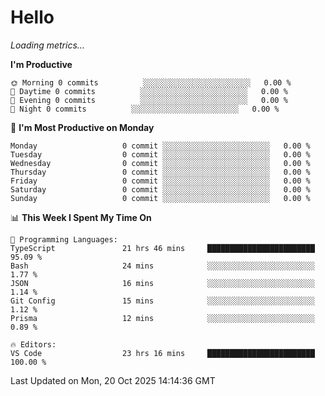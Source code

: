 # Hello

<!-- METRICS:START -->
<p><em>Loading metrics…</em></p>
<!-- METRICS:END -->

<!--START_SECTION:waka-->
**I'm Productive**

```text
🌞 Morning 0 commits          ░░░░░░░░░░░░░░░░░░░░░░░░   0.00 % 
🌆 Daytime 0 commits          ░░░░░░░░░░░░░░░░░░░░░░░░   0.00 % 
🌃 Evening 0 commits          ░░░░░░░░░░░░░░░░░░░░░░░░   0.00 % 
🌙 Night 0 commits          ░░░░░░░░░░░░░░░░░░░░░░░░   0.00 % 
```
📅 **I'm Most Productive on Monday**

```text
Monday                   0 commit ░░░░░░░░░░░░░░░░░░░░░░░░   0.00 % 
Tuesday                  0 commit ░░░░░░░░░░░░░░░░░░░░░░░░   0.00 % 
Wednesday                0 commit ░░░░░░░░░░░░░░░░░░░░░░░░   0.00 % 
Thursday                 0 commit ░░░░░░░░░░░░░░░░░░░░░░░░   0.00 % 
Friday                   0 commit ░░░░░░░░░░░░░░░░░░░░░░░░   0.00 % 
Saturday                 0 commit ░░░░░░░░░░░░░░░░░░░░░░░░   0.00 % 
Sunday                   0 commit ░░░░░░░░░░░░░░░░░░░░░░░░   0.00 % 
```

📊 **This Week I Spent My Time On**

```text
💬 Programming Languages: 
TypeScript               21 hrs 46 mins     ████████████████████████   95.09 % 
Bash                     24 mins            ░░░░░░░░░░░░░░░░░░░░░░░░   1.77 % 
JSON                     16 mins            ░░░░░░░░░░░░░░░░░░░░░░░░   1.14 % 
Git Config               15 mins            ░░░░░░░░░░░░░░░░░░░░░░░░   1.12 % 
Prisma                   12 mins            ░░░░░░░░░░░░░░░░░░░░░░░░   0.89 % 

🔥 Editors: 
VS Code                  23 hrs 16 mins     ████████████████████████   100.00 % 
```

 Last Updated on Mon, 20 Oct 2025 14:14:36 GMT
<!--END_SECTION:waka-->
